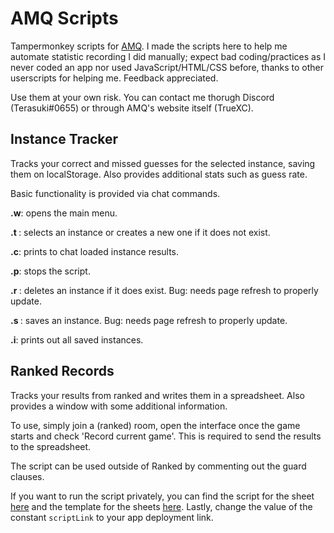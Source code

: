 # AMQ Scripts
Tampermonkey scripts for [AMQ](https://animemusicquiz.com/). I made the scripts here to help me automate statistic recording I did manually; expect bad coding/practices as I never coded an app nor used JavaScript/HTML/CSS before, thanks to other userscripts for helping me. Feedback appreciated.

Use them at your own risk. You can contact me thorugh Discord (Terasuki#0655) or through AMQ's website itself (TrueXC).

## Instance Tracker 

Tracks your correct and missed guesses for the selected instance, saving them on localStorage. Also provides additional stats such as guess rate.

Basic functionality is provided via chat commands.

**.w**: opens the main menu.

**.t <instance>**: selects an instance or creates a new one if it does not exist.

**.c**: prints to chat loaded instance results.

**.p**: stops the script.

**.r <instance>**: deletes an instance if it does exist. Bug: needs page refresh to properly update.

**.s <instance>**: saves an instance. Bug: needs page refresh to properly update.

**.i**: prints out all saved instances.

## Ranked Records

Tracks your results from ranked and writes them in a spreadsheet. Also provides a window with some additional information.

To use, simply join a (ranked) room, open the interface once the game starts and check 'Record current game'. This is required to send the results to the spreadsheet.

The script can be used outside of Ranked by commenting out the guard clauses.

If you want to run the script privately, you can find the script for the sheet [here](macros/ranked-sheet.gs) and the template for the sheets [here](https://docs.google.com/spreadsheets/d/1uMkyW8L-qEYOEVpyRV4g3A_nApwa7boo9NIwq9z9-98/edit?usp=sharing). Lastly, change the value of the constant `scriptLink` to your app deployment link.
